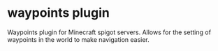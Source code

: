 # waypoints plugin
Waypoints plugin for Minecraft spigot servers. Allows for the setting of waypoints in the world to make navigation easier.
